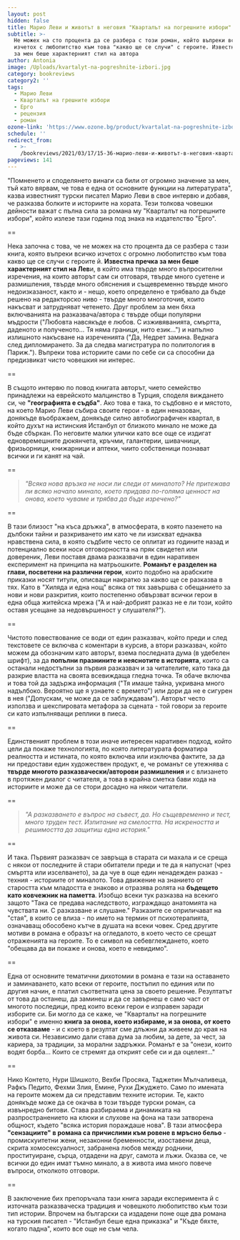 ```yaml
---
layout: post
hidden: false
title: Марио Леви и животът в неговия "Kварталът на погрешните избори"
subtitle: >-
  Не можех на сто процента да се разбера с този роман, който въпреки всичко
  изчетох с любопитство към това "какво ще се случи" с героите. Известна пречка
  за мен беше характерният стил на автора
author: Antonia
image: /Uploads/kvartalyt-na-pogreshnite-izbori.jpg
category: bookreviews
category2: ''
tags:
  - Марио Леви
  - Кварталът на грешните избори
  - Ерго
  - рецензия
  - роман
ozone-link: 'https://www.ozone.bg/product/kvartalat-na-pogreshnite-izbori/'
schedule: ''
redirect_from:
  - >-
    /bookreviews/2021/03/17/15-36-марио-леви-и-животът-в-неговия-квартал-на-грешните-избори
pageviews: 141
---
```

"Помненето и споделянето винаги са били от огромно значение за мен, тъй като вярвам, че това е една от основните функции на литературата", казва известният турски писател Марио Леви в свое интервю и добавя, че разказва болките и историите на хората. Тези толкова човешки дейности важат с пълна сила за романа му "Кварталът на погрешните избори", който излезе тази година под знака на издателство "Ерго". 

\==

Нека започна с това, че не можех на сто процента да се разбера с тази книга, която въпреки всичко изчетох с огромно любопитство към това какво ще се случи с героите й. **Известна пречка за мен беше характерният стил на Лев**и, в който има твърде много въпросителни изречения, на които авторът сам си отговаря, твърде много суетене и размишления, твърде много обяснения и същевременно твърде много недоизказаност, както и - нещо, което определено е трябвало да бъде решено на редакторско ниво - твърде много многоточия, които накъсват и затрудняват четенето. Друг проблем за мен бяха включванията на разказвача/автора с твърде общи популярни мъдрости ("Любовта навсякъде е любов. С изживяванията, смъртта, даденото и полученото… Тя няма граници, нито език…") и напълно излишното накъсване на изреченията ("Да, Недрет замина. Веднага след дипломирането. За да следва магистратура по политология в Париж."). Въпреки това историите сами по себе си са способни да предизвикат чисто човешкия ни интерес. 

\==

В същото интервю по повод книгата авторът, чието семейство принадлежи на еврейското малцинство в Турция, споделя виждането си, че **"географията е съдба"**. Ако това е така, то съдбовно е и мястото, на което Марио Леви събира своите герои - в един неназован, донякъде въображаем, донякъде силно автобиографичен квартал, в който духът на истинския Истанбул от близкото минало не може да бъде сбъркан. По неговите малки улички като все още се издигат едновремешните дюкянчета, кръчми, галантерии, шивачници, фризьорници, книжарници и аптеки, чиито собственици познават всички и ги канят на чай.  

\==

> *"Всяка нова връзка не носи ли следи от миналото? Не притежава ли всяко начало минало, което придава по-голяма ценност на онова, което чуваме и трябва да бъде изречено?"*

\==

В тази близост "на къса дръжка", в атмосферата, в която пазенето на дълбоки тайни и разкриването им като че ли изискват еднаква нравствена сила, в която съдбите често се оплитат из годините назад и потенциално всеки носи отговорността на пряк свидетел или довереник, Леви поставя двама разказвачи в един наративен експеримент на принципа на матрьошките. **Романът е разделен на глави, посветени на различни герои**, които подобно на арабските приказки носят титули, описващи накратко за какво ще се разказва в тях. Като в "Хиляда и една нощ" всяка от тях завършва с обещанието за нови и нови разкрития, които постепенно обвързват всички герои в една обща житейска мрежа ("А и най-добрият разказ не е ли този, който оставя усещане за недовършеност у слушателя?"). 

\==

Чистото повествование се води от един разказвач, който преди и след текстовете се включва с коментари в курсив, а втори разказвач, който можем да обозначим като авторът, взема последната дума (в удебелен шрифт), за да **попълни празнините и неяснотите в историята**, които са останали недостъпни за първия разказвач и за читателите, като така да разкрие властта на своята всевиждаща гледна точка. Тя обаче включва и това той да задържа информация ("Тя имаше тайна, укривана много надълбоко. Вероятно ще я узнаете с времето") или дори да не е сигурен в нея ("Допускам, че може да се заблуждавам"). Авторът често използва и шекспировата метафора за сцената - той говори за героите си като изпълняващи реплики в пиеса.

\==

Единственият проблем в този иначе интересен наративен подход, който цели да покаже технологията, по която литературата форматира реалността и истината, по която включва или изключва фактите, за да ни предостави един художествен продукт, е, че романът се утежнява с **твърде многото разказвачески/авторови размишления** и с влизането в протяжен диалог с читателя, а това в крайна сметка бави хода на историите и може да се стори досадно на някои читатели. 

\==

> *"А разказването е въпрос на съвест, да. Но същевременно и тест, много труден тест. Изпитание на смелостта. На искреността и решимостта да защитиш една история."* 

\==

И така. Първият разказвач се завръща в старата си махала и се среща с някои от последните й стари обитатели преди и те да я напуснат (чрез смъртта или изселването), за да чуе в още един ненадежден разказ - техния - историите от миналото. Това движение на знанието от старостта към младостта е знаково и отразява ролята на **бъдещето като ковчежник на паметта**. Изобщо всеки тук разказва на всекиго защото "Така се предава наследството, изграждащо анатомията на чувствата ни. С разказване и слушане." Разказите се оприличават на "стая", в които се влиза - по името на термин от психотерапията, означаващ обособено кътче в душата на всеки човек. Сред другите мотиви в романа е образът на огледалото, в което често се срещат отраженията на героите. То е символ на себевглеждането, което "обещава да ви покаже и онова, което е невидимо". 

\==

Една от основните тематични дихотомии в романа е тази на оставането и заминаването, като всеки от героите, постъпил по единия или по другия начин, е платил съответната цена за своето решение. Резултатът от това да останеш, да заминеш и да се завърнеш е само част от многото последици, пред които всеки герои е изправен заради изборите си. Би могло да се каже, че "Кварталът на погрешните избори" е именно **книга за онова, което избираме, и за онова, от което се отказваме** - и с което в резултат сме длъжни да живеем до края на живота си. Независимо дали става дума за любим, за дете, за чест, за кариера, за традиции, за морални задръжки. Романът е за "онези, които водят борба… Които се стремят да открият себе си и да оцелеят…"

\==

Нико Контето, Нури Шишкото, Вехби Просяка, Таджетин Мълчаливеца, Рафкъ Педито, Фехми Злия, Емине, Рухи Джуджето. Само по имената на героите можем да си представим техните истории. Те, както донякъде може да се окачва в този твърде турски роман, са извънредно битови. Става разбираема и динамиката на разпространението на клюки и слухове на фона на тази затворена общност, където "всяка история пораждаше нова". В тази атмосфера **"сензациите" в романа са причислими към ровене в мръсно бельо** - промискуитетни жени, незаконни бременности, изоставени деца, скрита хомосексуалност, забранена любов между роднини, проституиране, сърца, отдадени на друг, самота и лъжи. Оказва се, че всички до един имат тъмно минало, а в живота има много повече въпроси, отколкото отговори.

\==

В заключение бих препоръчала тази книга заради експеримента й с източната разказваческа традиция и човешкото любопитство към този тип истории. Впрочем на български са издадени поне още два романа на турския писател - "Истанбул беше една приказка" и "Къде бяхте, когато падна", които все още не съм чела.